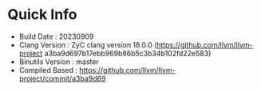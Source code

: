 # Quick Info
* Build Date : 20230909
* Clang Version : ZyC clang version 18.0.0 (https://github.com/llvm/llvm-project a3ba9d697b17ebb969b86b5c3b34b102fd22e583)
* Binutils Version : master
* Compiled Based : https://github.com/llvm/llvm-project/commit/a3ba9d69

